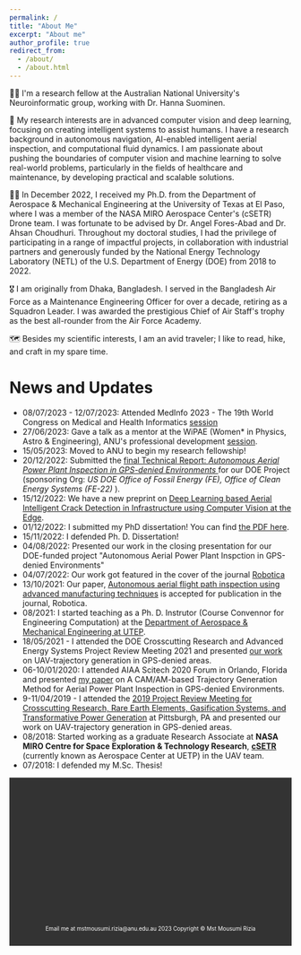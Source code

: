 ```yaml
---
permalink: /
title: "About Me"
excerpt: "About me"
author_profile: true
redirect_from: 
  - /about/
  - /about.html
---
```

<!-- ![Illustration of Applied DL for Computer Vision applications](/images/500x300.png){:.align-right width="200px"} -->

👩‍💻  I'm a research fellow at the Australian National University's Neuroinformatic group, working with Dr. Hanna Suominen. 

🤖 My research interests are in advanced computer vision and deep learning, focusing on creating intelligent systems to assist humans. I have a research background in autonomous navigation, AI-enabled intelligent aerial inspection, and computational fluid dynamics. I am passionate about pushing the boundaries of computer vision and machine learning to solve real-world problems, particularly in the fields of healthcare and maintenance, by developing practical and scalable solutions.

<!-- <img style="float: right;" src="/images/500x300.png"> -->

👩‍🎓  In December 2022, I received my Ph.D. from the Department of Aerospace & Mechanical Engineering at the University of Texas at El Paso, where I was a member of the NASA MIRO Aerospace Center's (cSETR) Drone team. I was fortunate to be advised by Dr. Angel Fores-Abad and Dr. Ahsan Choudhuri. Throughout my doctoral studies, I had the privilege of participating in a range of impactful projects, in collaboration with industrial partners and generously funded by the National Energy Technology Laboratory (NETL) of the U.S. Department of Energy (DOE) from 2018 to 2022.

🎖️ I am originally from Dhaka, Bangladesh. I served in the Bangladesh Air Force as a Maintenance Engineering Officer for over a decade, retiring as a Squadron Leader. I was awarded the prestigious Chief of Air Staff's trophy as the best all-rounder from the Air Force Academy.

🗺️ Besides my scientific interests, I am an avid traveler; I like to read, hike, and craft in my spare time.


News and Updates
======
  - 08/07/2023 - 12/07/2023: Attended MedInfo 2023 - The 19th World Congress on Medical and Health Informatics [session](https://www.linkedin.com/events/medinfo2023-the19thworldcongres6960818956685234177/comments/)
  - 27/06/2023: Gave a talk as a mentor at the WiPAE (Women* in Physics, Astro & Engineering), ANU's professional development [session](https://aus01.safelinks.protection.outlook.com/?url=https%3A%2F%2Fwww.eventbrite.com%2Fe%2Fall-you-ever-wanted-to-know-about-job-applications-tickets-659877700967&data=05%7C01%7CMstMousumi.Rizia%40anu.edu.au%7C39e50e0ac73a430c2bcc08db6d3a2057%7Ce37d725cab5c46249ae5f0533e486437%7C0%7C0%7C638223868638316706%7CUnknown%7CTWFpbGZsb3d8eyJWIjoiMC4wLjAwMDAiLCJQIjoiV2luMzIiLCJBTiI6Ik1haWwiLCJXVCI6Mn0%3D%7C3000%7C%7C%7C&sdata=zyC1qeCtBaTwCO5xk9UsJX9%2F6IrEgtZHK1aBmlA31QA%3D&reserved=0).
  - 15/05/2023: Moved to ANU to begin my research fellowship!
  - 20/12/2022: Submitted the [final Technical Report: *Autonomous Aerial Power Plant Inspection in GPS-denied Environments* ](https://www.osti.gov/biblio/1905874) for our DOE Project (sponsoring Org: *US DOE Office of Fossil Energy (FE), Office of Clean Energy Systems (FE-22)* ).
  - 15/12/2022: We have a new preprint on [Deep Learning based Aerial Intelligent Crack Detection in Infrastructure using Computer Vision at the Edge](https://www.authorea.com/users/566716/articles/613352-intelligent-crack-detection-in-infrastructure-using-computer-vision-at-the-edge?commit=1badfa711b7d4f577d7abae6ae45d71a8c906e3b). 
  - 01/12/2022: I submitted my PhD dissertation! You can find [the PDF here](https://www.proquest.com/docview/2771312039?pq-origsite=gscholar&fromopenview=true).
  - 15/11/2022: I defended Ph. D. Dissertation!
  - 04/08/2022: Presented our work in the closing presentation for our DOE-funded project "Autonomous Aerial Power Plant Inspction in GPS-denied Environments"
  - 04/07/2022: Our work got featured in the cover of the journal [Robotica](https://www.cambridge.org/core/journals/robotica/issue/C7E6E90F3873894447C930F18A4DD71C)
  - 13/10/2021: Our paper, [Autonomous aerial flight path inspection using advanced manufacturing techniques](https://www.cambridge.org/core/journals/robotica/article/autonomous-aerial-flight-path-inspection-using-advanced-manufacturing-techniques/FCF7EE1742354F0319F8ADD7606C80BD) is accepted for publication in the journal, Robotica.
  - 08/2021: I started teaching as a Ph. D. Instrutor (Course Convennor for Engineering Computation) at the [Department of Aerospace & Mechanical Engineering at UTEP](https://www.utep.edu/engineering/mechanical/).
  - 18/05/2021 - I attended the DOE Crosscutting Research and Advanced Energy Systems Project Review Meeting 2021 and presented [our work](https://netl.doe.gov/sites/default/files/netl-file/21SC_Abad.pdf) on UAV-trajectory generation in GPS-denied areas.
  - 06-10/01/2020: I attended  AIAA Scitech 2020 Forum in Orlando, Florida and presented [my paper](https://arc.aiaa.org/doi/abs/10.2514/6.2020-0858) on A CAM/AM-based Trajectory Generation Method for Aerial Power Plant Inspection in GPS-denied Environments.
  - 9-11/04/2019 - I attended the [2019 Project Review Meeting for Crosscutting Research, Rare Earth Elements, Gasification Systems, and Transformative Power Generation](https://netl.doe.gov/events/19CREEGTPG) at Pittsburgh, PA and presented our work on UAV-trajectory generation in GPS-denied areas. 
  - 08/2018: Started working as a graduate Research Associate at **NASA MIRO Centre for Space Exploration & Technology Research**, [**cSETR**](https://www.utep.edu/aerospace/) (currently known as Aerospace Center at UETP) in the UAV team.
  - 07/2018: I defended my M.Sc. Thesis!


<style>
  footer {
    position: relative;
    height: 300px;
    width: 100%;
    background-color: #333333;
  }

  p.copyright {
    position: absolute;
    width: 100%;
    color: #fff;
    line-height: 40px;
    font-size: 0.7em;
    text-align: center;
    bottom:0;
  }
</style>

<footer>
  <p class="copyright">
    Email me at mstmousumi.rizia@anu.edu.au
    2023 Copyright © Mst Mousumi Rizia
  </p>
</footer>





<!-- A data-driven personal website
======
Like many other Jekyll-based GitHub Pages templates, academicpages makes you separate the website's content from its form. The content & metadata of your website are in structured markdown files, while various other files constitute the theme, specifying how to transform that content & metadata into HTML pages. You keep these various markdown (.md), YAML (.yml), HTML, and CSS files in a public GitHub repository. Each time you commit and push an update to the repository, the [GitHub pages](https://pages.github.com/) service creates static HTML pages based on these files, which are hosted on GitHub's servers free of charge.

Many of the features of dynamic content management systems (like Wordpress) can be achieved in this fashion, using a fraction of the computational resources and with far less vulnerability to hacking and DDoSing. You can also modify the theme to your heart's content without touching the content of your site. If you get to a point where you've broken something in Jekyll/HTML/CSS beyond repair, your markdown files describing your talks, publications, etc. are safe. You can rollback the changes or even delete the repository and start over -- just be sure to save the markdown files! Finally, you can also write scripts that process the structured data on the site, such as [this one](https://github.com/academicpages/academicpages.github.io/blob/master/talkmap.ipynb) that analyzes metadata in pages about talks to display [a map of every location you've given a talk](https://academicpages.github.io/talkmap.html).

Getting started
======
1. Register a GitHub account if you don't have one and confirm your e-mail (required!)
1. Fork [this repository](https://github.com/academicpages/academicpages.github.io) by clicking the "fork" button in the top right. 
1. Go to the repository's settings (rightmost item in the tabs that start with "Code", should be below "Unwatch"). Rename the repository "[your GitHub username].github.io", which will also be your website's URL.
1. Set site-wide configuration and create content & metadata (see below -- also see [this set of diffs](http://archive.is/3TPas) showing what files were changed to set up [an example site](https://getorg-testacct.github.io) for a user with the username "getorg-testacct")
1. Upload any files (like PDFs, .zip files, etc.) to the files/ directory. They will appear at https://[your GitHub username].github.io/files/example.pdf.  
1. Check status by going to the repository settings, in the "GitHub pages" section

Site-wide configuration
------
The main configuration file for the site is in the base directory in [_config.yml](https://github.com/academicpages/academicpages.github.io/blob/master/_config.yml), which defines the content in the sidebars and other site-wide features. You will need to replace the default variables with ones about yourself and your site's github repository. The configuration file for the top menu is in [_data/navigation.yml](https://github.com/academicpages/academicpages.github.io/blob/master/_data/navigation.yml). For example, if you don't have a portfolio or blog posts, you can remove those items from that navigation.yml file to remove them from the header. 

Create content & metadata
------
For site content, there is one markdown file for each type of content, which are stored in directories like _publications, _talks, _posts, _teaching, or _pages. For example, each talk is a markdown file in the [_talks directory](https://github.com/academicpages/academicpages.github.io/tree/master/_talks). At the top of each markdown file is structured data in YAML about the talk, which the theme will parse to do lots of cool stuff. The same structured data about a talk is used to generate the list of talks on the [Talks page](https://academicpages.github.io/talks), each [individual page](https://academicpages.github.io/talks/2012-03-01-talk-1) for specific talks, the talks section for the [CV page](https://academicpages.github.io/cv), and the [map of places you've given a talk](https://academicpages.github.io/talkmap.html) (if you run this [python file](https://github.com/academicpages/academicpages.github.io/blob/master/talkmap.py) or [Jupyter notebook](https://github.com/academicpages/academicpages.github.io/blob/master/talkmap.ipynb), which creates the HTML for the map based on the contents of the _talks directory).

**Markdown generator**

I have also created [a set of Jupyter notebooks](https://github.com/academicpages/academicpages.github.io/tree/master/markdown_generator
) that converts a CSV containing structured data about talks or presentations into individual markdown files that will be properly formatted for the academicpages template. The sample CSVs in that directory are the ones I used to create my own personal website at stuartgeiger.com. My usual workflow is that I keep a spreadsheet of my publications and talks, then run the code in these notebooks to generate the markdown files, then commit and push them to the GitHub repository.

How to edit your site's GitHub repository
------
Many people use a git client to create files on their local computer and then push them to GitHub's servers. If you are not familiar with git, you can directly edit these configuration and markdown files directly in the github.com interface. Navigate to a file (like [this one](https://github.com/academicpages/academicpages.github.io/blob/master/_talks/2012-03-01-talk-1.md) and click the pencil icon in the top right of the content preview (to the right of the "Raw | Blame | History" buttons). You can delete a file by clicking the trashcan icon to the right of the pencil icon. You can also create new files or upload files by navigating to a directory and clicking the "Create new file" or "Upload files" buttons. 

Example: editing a markdown file for a talk
![Editing a markdown file for a talk](/images/editing-talk.png)

For more info
------
More info about configuring academicpages can be found in [the guide](https://academicpages.github.io/markdown/). The [guides for the Minimal Mistakes theme](https://mmistakes.github.io/minimal-mistakes/docs/configuration/) (which this theme was forked from) might also be helpful. -->
